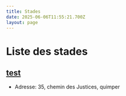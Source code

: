 ```yaml
---
title: Stades
date: 2025-06-06T11:55:21.700Z
layout: page
---
```


# Liste des stades


## [test](/stades/test/)
- Adresse: 35, chemin des Justices, quimper

